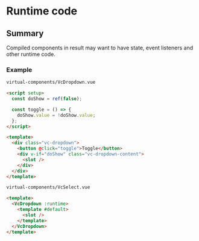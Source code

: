 # Runtime code

## Summary

Compiled components in result may want to have state, event listeners and other runtime code.

### Example

```html
virtual-components/VcDropdown.vue

<script setup>
  const doShow = ref(false);

  const toggle = () => {
    doShow.value = !doShow.value;
  };
</script>

<template>
  <div class="vc-dropdown">
    <button @click="toggle">Toggle</button>
    <div v-if="doShow" class="vc-dropdown-content">
      <slot />
    </div>
  </div>
</template>
```

```html
virtual-components/VcSelect.vue

<template>
  <VcDropdown :runtime>
    <template #default>
      <slot />
    </template>
  </VcDropdown>
</template>
```